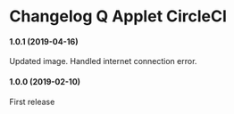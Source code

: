 # Changelog Q Applet CircleCI

#### 1.0.1 (2019-04-16)

Updated image.
Handled internet connection error.

#### 1.0.0 (2019-02-10)

First release